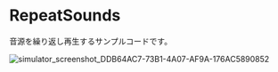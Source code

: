 # RepeatSounds

音源を繰り返し再生するサンプルコードです。

![simulator_screenshot_DDB64AC7-73B1-4A07-AF9A-176AC5890852](https://user-images.githubusercontent.com/66754677/109970625-9e281680-7d38-11eb-9fa8-df1ac25a7c13.png)
